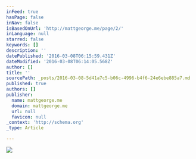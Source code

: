 ```yaml
---
inFeed: true
hasPage: false
inNav: false
isBasedOnUrl: 'http://mattgeorge.me/page/2/'
inLanguage: null
starred: false
keywords: []
description: ''
datePublished: '2016-03-08T06:15:59.431Z'
dateModified: '2016-03-08T06:14:05.568Z'
author: []
title: ''
sourcePath: _posts/2016-03-08-5d41a7c5-b06c-4996-b4f6-24e6ebe885a7.md
published: true
authors: []
publisher:
  name: mattgeorge.me
  domain: mattgeorge.me
  url: null
  favicon: null
_context: 'http://schema.org'
_type: Article

---
```

![](https://mattgeorge.files.wordpress.com/2016/01/76805-916410_204800849862593_675420503_n.jpg?w=940)